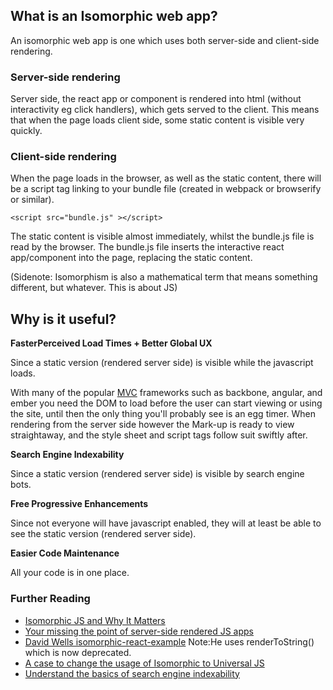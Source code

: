 ## What is an Isomorphic web app?

An isomorphic web app is one which uses both server-side and client-side rendering.

### Server-side rendering

Server side, the react app or component is rendered into html (without interactivity eg click handlers), which gets served to the client. This means that when the page loads client side, some static content is visible very quickly.

### Client-side rendering

When the page loads in the browser, as well as the static content, there will be a script tag linking to your bundle file (created in webpack or browserify or similar).
```
<script src="bundle.js" ></script>
```
The static content is visible almost immediately, whilst the bundle.js file is read by the browser. The bundle.js file inserts the interactive react app/component into the page, replacing the static content.

(Sidenote: Isomorphism is also a mathematical term that means something different, but whatever. This is about JS)

## Why is it useful?

**FasterPerceived Load Times + Better Global UX**

Since a static version (rendered server side) is visible while the javascript loads. 

With many of the popular [MVC](https://developer.chrome.com/apps/app_frameworks) frameworks such as backbone, angular, and ember you need the DOM to load before the user can start viewing or using the site, until then the only thing you'll probably see is an egg timer. When rendering from the server side however the Mark-up is ready to view straightaway, and the style sheet and script tags follow suit swiftly after. 

**Search Engine Indexability**

Since a static version (rendered server side) is visible by search engine bots.

**Free Progressive Enhancements**

Since not everyone will have javascript enabled, they will at least be able to see the static version (rendered server side).

**Easier Code Maintenance**

All your code is in one place.

### Further Reading 
- [Isomorphic JS and Why It Matters](https://strongloop.com/strongblog/node-js-react-isomorphic-javascript-why-it-matters)
- [Your missing the point of server-side rendered JS apps](http://tomdale.net/2015/02/youre-missing-the-point-of-server-side-rendered-javascript-apps/)
- [David Wells isomorphic-react-example](https://github.com/DavidWells/isomorphic-react-example) Note:He uses renderToString() which is now deprecated.
- [A case to change the usage of Isomorphic to Universal JS](https://medium.com/@mjackson/universal-javascript-4761051b7ae9)
- [Understand the basics of search engine indexability](https://moz.com/beginners-guide-to-seo/basics-of-search-engine-friendly-design-and-development)

